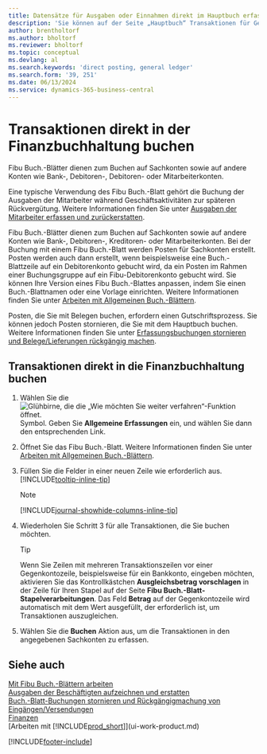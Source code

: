 ```yaml
---
title: Datensätze für Ausgaben oder Einnahmen direkt im Hauptbuch erfassen
description: 'Sie können auf der Seite „Hauptbuch“ Transaktionen für Geschäftsaktivitäten erstellen, die kein Dokument beinhalten.'
author: brentholtorf
ms.author: bholtorf
ms.reviewer: bholtorf
ms.topic: conceptual
ms.devlang: al
ms.search.keywords: 'direct posting, general ledger'
ms.search.form: '39, 251'
ms.date: 06/13/2024
ms.service: dynamics-365-business-central
---
```

# <a name="post-transactions-directly-to-the-general-ledger"></a>Transaktionen direkt in der Finanzbuchhaltung buchen

Fibu Buch.-Blätter dienen zum Buchen auf Sachkonten sowie auf andere Konten wie Bank-, Debitoren-, Debitoren- oder Mitarbeiterkonten.  

Eine typische Verwendung des Fibu Buch.-Blatt gehört die Buchung der Ausgaben der Mitarbeiter während Geschäftsaktivitäten zur späteren Rückvergütung. Weitere Informationen finden Sie unter [Ausgaben der Mitarbeiter erfassen und zurückerstatten](finance-how-record-reimburse-employee-expenses.md).

Fibu Buch.-Blätter dienen zum Buchen auf Sachkonten sowie auf andere Konten wie Bank-, Debitoren-, Kreditoren- oder Mitarbeiterkonten. Bei der Buchung mit einem Fibu Buch.-Blatt werden Posten für Sachkonten erstellt. Posten werden auch dann erstellt, wenn beispielsweise eine Buch.-Blattzeile auf ein Debitorenkonto gebucht wird, da ein Posten im Rahmen einer Buchungsgruppe auf ein Fibu-Debitorenkonto gebucht wird. Sie können Ihre Version eines Fibu Buch.-Blattes anpassen, indem Sie einen Buch.-Blattnamen oder eine Vorlage einrichten. Weitere Informationen finden Sie unter [Arbeiten mit Allgemeinen Buch.-Blättern](ui-work-general-journals.md).

Posten, die Sie mit Belegen buchen, erfordern einen Gutschriftsprozess. Sie können jedoch Posten stornieren, die Sie mit dem Hauptbuch buchen. Weitere Informationen finden Sie unter [Erfassungsbuchungen stornieren und Belege/Lieferungen rückgängig machen](finance-how-reverse-journal-posting.md).

## <a name="to-post-a-transaction-directly-to-a-general-ledger-account"></a>Transaktionen direkt in die Finanzbuchhaltung buchen

1. Wählen Sie die ![Glühbirne, die die „Wie möchten Sie weiter verfahren“-Funktion öffnet.](media/ui-search/search_small.png "Sagen Sie mir, was Sie tun möchten") Symbol. Geben Sie **Allgemeine Erfassungen** ein, und wählen Sie dann den entsprechenden Link.
2. Öffnet Sie das Fibu Buch.-Blatt. Weitere Informationen finden Sie unter [Arbeiten mit Allgemeinen Buch.-Blättern](ui-work-general-journals.md).
3. Füllen Sie die Felder in einer neuen Zeile wie erforderlich aus. [!INCLUDE[tooltip-inline-tip](includes/tooltip-inline-tip_md.md)]

    > [!NOTE]
    > [!INCLUDE[journal-showhide-columns-inline-tip](includes/journal-showhide-columns-inline-tip.md)]
4. Wiederholen Sie Schritt 3 für alle Transaktionen, die Sie buchen möchten.

    > [!TIP]  
    > Wenn Sie Zeilen mit mehreren Transaktionszeilen vor einer Gegenkontozeile, beispielsweise für ein Bankkonto, eingeben möchten, aktivieren Sie das Kontrollkästchen **Ausgleichsbetrag vorschlagen** in der Zeile für Ihren Stapel auf der Seite **Fibu Buch.-Blatt-Stapelverarbeitungen**. Das Feld **Betrag** auf der Gegenkontozeile wird automatisch mit dem Wert ausgefüllt, der erforderlich ist, um Transaktionen auszugleichen.
5. Wählen Sie die **Buchen** Aktion aus, um die Transaktionen in den angegebenen Sachkonten zu erfassen.

## <a name="see-also"></a>Siehe auch

[Mit Fibu Buch.-Blättern arbeiten](ui-work-general-journals.md)  
[Ausgaben der Beschäftigten aufzeichnen und erstatten](finance-how-record-reimburse-employee-expenses.md)  
[Buch.-Blatt-Buchungen stornieren und Rückgängigmachung von Eingängen/Versendungen](finance-how-reverse-journal-posting.md)  
[Finanzen](finance.md)  
[Arbeiten mit [!INCLUDE[prod_short](includes/prod_short.md)]](ui-work-product.md)  

[!INCLUDE[footer-include](includes/footer-banner.md)]
